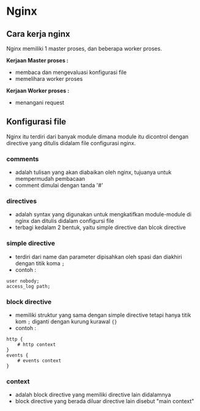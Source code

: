 # Nginx

## Cara kerja nginx 

Nginx memiliki 1 master proses, dan beberapa worker proses.  

**Kerjaan Master proses :**
- membaca dan mengevaluasi konfigurasi file
- memelihara worker proses

**Kerjaan Worker proses :**  
- menangani request


## Konfigurasi file
Nginx itu terdiri dari banyak module dimana module itu dicontrol dengan directive yang
ditulis didalam file configurasi nginx.

### comments   
- adalah tulisan yang akan diabaikan oleh nginx, tujuanya untuk mempermudah
 pembacaan
- comment dimulai dengan tanda '#'

### directives
- adalah syntax yang digunakan untuk mengkatifkan module-module di nginx
 dan ditulis didalam configursi file
- terbagi kedalam 2 bentuk, yaitu simple directive dan blcok directive

### simple directive
- terdiri dari name dan parameter dipisahkan oleh spasi dan diakhiri dengan titik koma
 `;`	
- contoh :
```
user nobody;
access_log path;
```

### block directive
- memiliki struktur yang sama dengan simple directive tetapi hanya titik kom `;` diganti 
dengan kurung kurawal `{}`
- contoh :
```
http {
	# http context
}
events {
	# events context
}
```

### context
- adalah block directive yang memiliki directive lain didalamnya
- block directive yang berada diluar directive lain disebut "main context"

